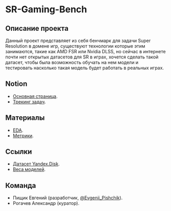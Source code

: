 # SR-Gaming-Bench

## Описание проекта
Данный проект представляет из себя бенчмарк для задачи Super Resolution в домене игр, существуют технологии которые этим занимаются, такие как AMD FSR или Nvidia DLSS, но сейчас в интернете почти нет открытых датасетов для SR в играх, хочется сделать такой датасет, чтобы была возможность обучать на нем модели и тестировать насколько такая модель будет работать в реальных играх.

## Notion
- [Основная страница](https://www.notion.so/evgenii-pishchik/SR-Gaming-Bench-464f16e2a0524462a4a7be843cfa7be1).
- [Трекинг задач](https://www.notion.so/evgenii-pishchik/79a30e3b181b49c2a1f3dae5b411ff7f?v=63f71236c6f84a5f8333be6dba194d98).

## Материалы
- [EDA](/docs/EDA.md).
- [Метрики](/docs/METRICS.md).

## Ссылки
- [Датасет Yandex.Disk](https://disk.yandex.ru/d/FUX_JQ-jGEbGPQ).
- [Веса моделей](https://disk.yandex.ru/d/P1w6Tis0cjoclQ).

## Команда
- Пищик Евгений (разработчик, [@Evgenii_Pishchik](https://t.me/Evgenii_Pishchik)).
- Рогачев Александр (куратор).
